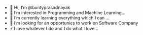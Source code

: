 - 👋 Hi, I’m @buntyprasadnayak
- 👀 I’m interested in Programming and Machine Learning...
- 🌱 I’m currently learning everything which I can ...
- 💞️ I’m looking for an opportunies to work on Software Company 
- ⚡  I love whatever I do and I do what I love ..
<!---
buntyprasadnayak/buntyprasadnayak is a ✨ special ✨ repository because its `README.md` (this file) appears on your GitHub profile.
You can click the Preview link to take a look at your changes.
--->
